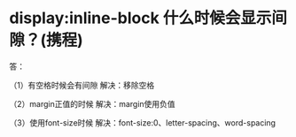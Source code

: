 # display:inline-block 什么时候会显示间隙？(携程)
答：

（1）有空格时候会有间隙 解决：移除空格

（2）margin正值的时候 解决：margin使用负值

（3）使用font-size时候	解决：font-size:0、letter-spacing、word-spacing